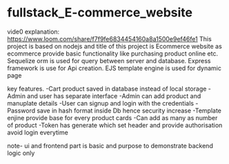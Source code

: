 # fullstack_E-commerce_website
vide0 explanation: https://www.loom.com/share/f7f9fe6834454160a8a1500e9ef46fe1
This project is based on nodejs and title of this project is Ecommerce website as ecommerce provide basic functionality like purchasing product online etc.
Sequelize orm is used for query between server and database.
Express framework is use for Api creation.
EJS template engine is used for dynamic page

key features.
-Cart product saved in database instead of local storage 
-Admin and user has separate interface 
-Admin can add product and manuplate details
-User can signup and login with the credentials
-Password save in hash format inside Db hence security increase
-Template enjine provide base for every product cards
-Can add as many as number of product
-Token has generate which set header and provide authorisation avoid login everytime

note- ui and frontend part is basic and purpose to demonstrate backend logic only 
